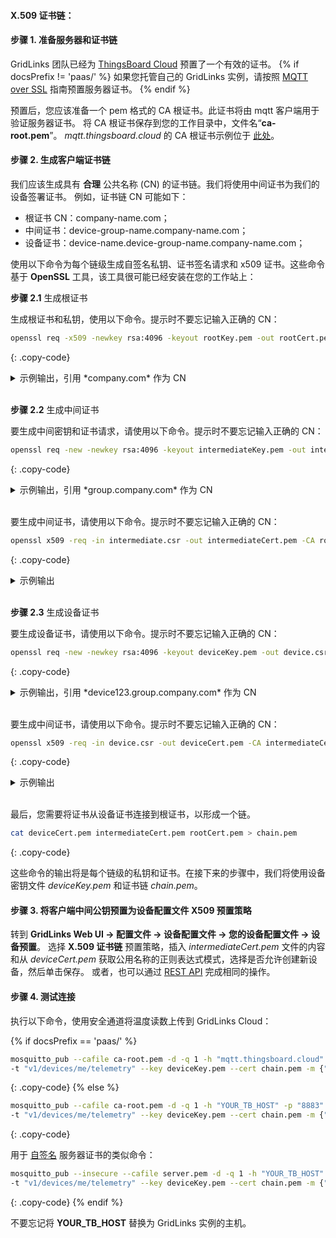 #### X.509 证书链：

#### 步骤 1. 准备服务器和证书链

GridLinks 团队已经为 [ThingsBoard Cloud](https://thingsboard.cloud/signup) 预置了一个有效的证书。
{% if docsPrefix != 'paas/' %}
如果您托管自己的 GridLinks 实例，请按照 [MQTT over SSL](/docs/{{docsPrefix}}user-guide/mqtt-over-ssl/) 指南预置服务器证书。
{% endif %}

预置后，您应该准备一个 pem 格式的 CA 根证书。此证书将由 mqtt 客户端用于验证服务器证书。
将 CA 根证书保存到您的工作目录中，文件名“**ca-root.pem**”。
*mqtt.thingsboard.cloud* 的 CA 根证书示例位于
[此处](/docs/paas/user-guide/resources/mqtt-over-ssl/ca-root.pem)。

#### 步骤 2. 生成客户端证书链

我们应该生成具有 **合理** 公共名称 (CN) 的证书链。我们将使用中间证书为我们的设备签署证书。
例如，证书链 CN 可能如下：

* 根证书 CN：company-name.com；
* 中间证书：device-group-name.company-name.com；
* 设备证书：device-name.device-group-name.company-name.com；

使用以下命令为每个链级生成自签名私钥、证书签名请求和 x509 证书。这些命令基于 **OpenSSL** 工具，该工具很可能已经安装在您的工作站上：

**步骤 2.1** 生成根证书

生成根证书和私钥，使用以下命令。提示时不要忘记输入正确的 CN：

```bash
openssl req -x509 -newkey rsa:4096 -keyout rootKey.pem -out rootCert.pem -sha256 -days 365 -nodes
```
{: .copy-code}

<details>
<summary>
示例输出，引用 *company.com* 作为 CN
</summary>
{% highlight text %}
生成 RSA 私钥
将新私钥写入 'rootKey.pem'
-----
您即将被要求输入将包含在证书请求中的信息。
您即将输入的内容称为专有名称或 DN。
有很多字段，但您可以留空
对于某些字段，将有默认值，
如果您输入“.”，该字段将留空。
-----
国家名称（2 个字母代码）[AU]：
州或省名称（全名）[Some-State]：
地区名称（例如，城市）[]：
组织名称（例如，公司）[Internet Widgits Pty Ltd]：
组织单位名称（例如，部门）[]：
公用名称（例如，服务器 FQDN 或您的姓名）[]：company.com
电子邮件地址[]：
{% endhighlight %}
</details>
<br>

**步骤 2.2** 生成中间证书

要生成中间密钥和证书请求，请使用以下命令。提示时不要忘记输入正确的 CN：

```bash
openssl req -new -newkey rsa:4096 -keyout intermediateKey.pem -out intermediate.csr -sha256 -nodes
```
{: .copy-code}

<details>
<summary>
示例输出，引用 *group.company.com* 作为 CN
</summary>
{% highlight text %}
生成 RSA 私钥
将新私钥写入 'intermediateKey.pem'
-----
您即将被要求输入将包含在证书请求中的信息。
您即将输入的内容称为专有名称或 DN。
有很多字段，但您可以留空
对于某些字段，将有默认值，
如果您输入“.”，该字段将留空。
-----
国家名称（2 个字母代码）[AU]：
州或省名称（全名）[Some-State]：
地区名称（例如，城市）[]：
组织名称（例如，公司）[Internet Widgits Pty Ltd]：
组织单位名称（例如，部门）[]：
公用名称（例如，服务器 FQDN 或您的姓名）[]：group.company.com
电子邮件地址[]：

请输入以下“额外”属性
与您的证书请求一起发送
挑战密码[]：
可选公司名称[]：
{% endhighlight %}
</details>
<br>

要生成中间证书，请使用以下命令。提示时不要忘记输入正确的 CN：

```bash
openssl x509 -req -in intermediate.csr -out intermediateCert.pem -CA rootCert.pem -CAkey rootKey.pem -days 365 -sha256 -CAcreateserial
```
{: .copy-code}

<details>
<summary>
示例输出
</summary>
{% highlight text %}
签名正常
subject=C = AU, ST = Some-State, O = Internet Widgits Pty Ltd, CN = group.company.com
获取 CA 私钥
{% endhighlight %}
</details>
<br>


**步骤 2.3** 生成设备证书

要生成设备证书，请使用以下命令。提示时不要忘记输入正确的 CN：

```bash
openssl req -new -newkey rsa:4096 -keyout deviceKey.pem -out device.csr -sha256 -nodes
```
{: .copy-code}

<details>
<summary>
示例输出，引用 *device123.group.company.com* 作为 CN
</summary>
{% highlight text %}
生成 RSA 私钥
将新私钥写入 'deviceKey.pem'
-----
您即将被要求输入将包含在证书请求中的信息。
您即将输入的内容称为专有名称或 DN。
有很多字段，但您可以留空
对于某些字段，将有默认值，
如果您输入“.”，该字段将留空。
-----
国家名称（2 个字母代码）[AU]：
州或省名称（全名）[Some-State]：
地区名称（例如，城市）[]：
组织名称（例如，公司）[Internet Widgits Pty Ltd]：device.group.company.com
组织单位名称（例如，部门）[]：
公用名称（例如，服务器 FQDN 或您的姓名）[]：
电子邮件地址[]：

请输入以下“额外”属性
与您的证书请求一起发送
挑战密码[]：
可选公司名称[]：
{% endhighlight %}
</details>
<br>

要生成中间证书，请使用以下命令。提示时不要忘记输入正确的 CN：

```bash
openssl x509 -req -in device.csr -out deviceCert.pem -CA intermediateCert.pem -CAkey intermediateKey.pem -days 365 -sha256 -CAcreateserial
```
{: .copy-code}

<details>
<summary>
示例输出
</summary>
{% highlight text %}
签名正常
subject=C = AU, ST = Some-State, O = Internet Widgits Pty Ltd, CN = device.group.company.com
获取 CA 私钥
{% endhighlight %}
</details>
<br>


最后，您需要将证书从设备证书连接到根证书，以形成一个链。

```bash
cat deviceCert.pem intermediateCert.pem rootCert.pem > chain.pem
```
{: .copy-code}

这些命令的输出将是每个链级的私钥和证书。在接下来的步骤中，我们将使用设备密钥文件 *deviceKey.pem* 和证书链 *chain.pem*。

#### 步骤 3. 将客户端中间公钥预置为设备配置文件 X509 预置策略

转到 **GridLinks Web UI -> 配置文件 -> 设备配置文件 -> 您的设备配置文件 -> 设备预置**。
选择 **X.509 证书链** 预置策略，插入 *intermediateCert.pem* 文件的内容和从 *deviceCert.pem* 获取公用名称的正则表达式模式，选择是否允许创建新设备，然后单击保存。
或者，也可以通过 [REST API](/docs/{{docsPrefix}}reference/rest-api/) 完成相同的操作。

#### 步骤 4. 测试连接

执行以下命令，使用安全通道将温度读数上传到 GridLinks Cloud：

{% if docsPrefix == 'paas/' %}
```bash
mosquitto_pub --cafile ca-root.pem -d -q 1 -h "mqtt.thingsboard.cloud" -p "8883" \
-t "v1/devices/me/telemetry" --key deviceKey.pem --cert chain.pem -m {"temperature":25}
```
{: .copy-code}
{% else %}
```bash
mosquitto_pub --cafile ca-root.pem -d -q 1 -h "YOUR_TB_HOST" -p "8883" \
-t "v1/devices/me/telemetry" --key deviceKey.pem --cert chain.pem -m {"temperature":25}
```
{: .copy-code}

用于 [自签名](/docs/{{docsPrefix}}user-guide/mqtt-over-ssl/#self-signed-certificates-generation) 服务器证书的类似命令：

```bash
mosquitto_pub --insecure --cafile server.pem -d -q 1 -h "YOUR_TB_HOST" -p "8883" \
-t "v1/devices/me/telemetry" --key deviceKey.pem --cert chain.pem -m {"temperature":25}
```
{: .copy-code}
{% endif %}

 

不要忘记将 **YOUR_TB_HOST** 替换为 GridLinks 实例的主机。